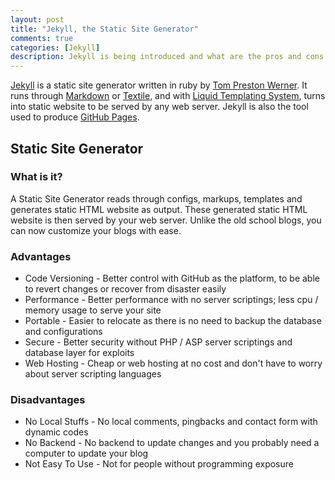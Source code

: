 ```yaml
---
layout: post
title: "Jekyll, the Static Site Generator"
comments: true
categories: [Jekyll]
description: Jekyll is being introduced and what are the pros and cons about static site generators in this post.
---
```

[Jekyll](https://github.com/mojombo/jekyll/) is a static site generator written in ruby by [Tom Preston Werner](http://tom.preston-werner.com/). It runs through [Markdown](http://daringfireball.net/projects/markdown/) or [Textile](http://www.textism.com/tools/textile/), and with [Liquid Templating System](http://liquidmarkup.org/), turns into static website to be served by any web server. Jekyll is also the tool used to produce [GitHub Pages](http://pages.github.com/).

## Static Site Generator

### What is it?

A Static Site Generator reads through configs, markups, templates and generates static HTML website as output. These generated static HTML website is then served by your web server. Unlike the old school blogs, you can now customize your blogs with ease.

<!-- more -->

### Advantages

* Code Versioning - Better control with GitHub as the platform, to be able to revert changes or recover from disaster easily
* Performance - Better performance with no server scriptings; less cpu / memory usage to serve your site
* Portable - Easier to relocate as there is no need to backup the database and configurations
* Secure - Better security without PHP / ASP server scriptings and database layer for exploits
* Web Hosting - Cheap or web hosting at no cost and don't have to worry about server scripting languages

### Disadvantages

* No Local Stuffs - No local comments, pingbacks and contact form with dynamic codes
* No Backend - No backend to update changes and you probably need a computer to update your blog
* Not Easy To Use - Not for people without programming exposure